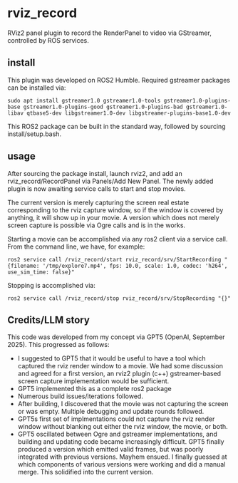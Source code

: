 # rviz_record
RViz2 panel plugin to record the RenderPanel to video via GStreamer, controlled by ROS services.

## install

This plugin was developed on ROS2 Humble. Required gstreamer packages can be installed via:

```sudo apt install gstreamer1.0 gstreamer1.0-tools gstreamer1.0-plugins-base gstreamer1.0-plugins-good gstreamer1.0-plugins-bad gstreamer1.0-libav qtbase5-dev libgstreamer1.0-dev libgstreamer-plugins-base1.0-dev```

This ROS2 package can be built in the standard way, followed by sourcing install/setup.bash.

## usage

After sourcing the package install, launch rviz2, and add an rviz_record/RecordPanel via Panels/Add New Panel. The newly added plugin is now awaiting service calls to start and stop movies.

The current version is merely capturing the screen real estate corresponding to the rviz capture window, so if the window is covered by anything, it will show up in your movie. A version which does not merely screen capture is possible via Ogre calls and is in the works.

Starting a movie can be accomplished via any ros2 client via a service call. From the command line, we have, for example:

```ros2 service call /rviz_record/start rviz_record/srv/StartRecording "{filename: '/tmp/explore7.mp4', fps: 10.0, scale: 1.0, codec: 'h264', use_sim_time: false}"```

Stopping is accomplished via:

```ros2 service call /rviz_record/stop rviz_record/srv/StopRecording "{}"```


## Credits/LLM story

This code was developed from my concept via GPT5 (OpenAI, September 2025). This progressed as follows:

- I suggested to GPT5 that it would be useful to have a tool which captured the rviz render window to a movie. We had some discussion and agreed for a first version, an rviz2 plugin (c++) gstreamer-based screen capture implementation would be sufficient.
- GPT5 implemented this as a complete ros2 package
- Numerous build issues/iterations followed.
- After building, I discovered that the movie was not capturing the screen or was empty. Multiple debugging and update rounds followed.
- GPT5s first set of implmentations could not capture the rviz render window without blanking out either the rviz window, the movie, or both.
- GPT5 oscillated between Ogre and gstreamer implementations, and building and updating code became increasingly difficult. GPT5 finally produced a version which emitted valid frames, but was poorly integrated with previous versions. Mayhem ensued. I finally guessed at which components of various versions were working and did a manual merge. This solidified into the current version.